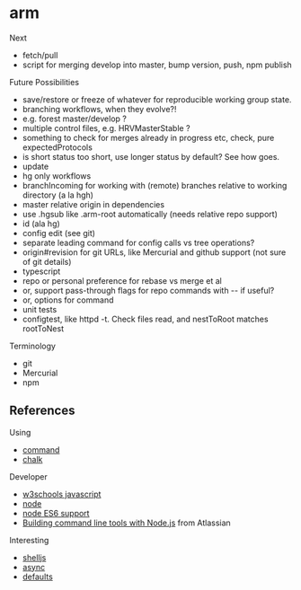# arm

Next
* fetch/pull
* script for merging develop into master, bump version, push, npm publish

Future Possibilities
* save/restore or freeze of whatever for reproducible working group state.
* branching workflows, when they evolve?!
*   e.g. forest master/develop ?
*   multiple control files, e.g. HRVMasterStable ?
* something to check for merges already in progress etc, check, pure expectedProtocols
* is short status too short, use longer status by default? See how goes.
* update
* hg only workflows
*   branchIncoming for working with (remote) branches relative to working directory (a la hgh)
*   master relative origin in dependencies
*   use .hgsub like .arm-root automatically (needs relative repo support)
* id (ala hg)
* config edit (see git)
* separate leading command for config calls vs tree operations?
* origin#revision for git URLs, like Mercurial and github support (not sure of git details)
* typescript
* repo or personal preference for rebase vs merge et al
*   or, support pass-through flags for repo commands with -- if useful?
*   or, options for command
* unit tests
* configtest, like httpd -t. Check files read, and nestToRoot matches rootToNest

Terminology
* git
* Mercurial
* npm

## References

Using
* [command](https://www.npmjs.com/package/commander)
* [chalk](https://github.com/sindresorhus/chalk)

Developer
* [w3schools javascript](http://www.w3schools.com/js/default.asp)
* [node](https://nodejs.org/docs/latest/api/index.html)
* [node ES6 support](http://node.green)
* [Building command line tools with Node.js](https://developer.atlassian.com/blog/2015/11/scripting-with-node/) from Atlassian

Interesting
* [shelljs](http://documentup.com/arturadib/shelljs#command-reference)
* [async](http://caolan.github.io/async/)
* [defaults](https://www.npmjs.com/package/defaults)
